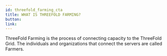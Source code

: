 ```yaml
---
id: threefold_farming_cta
title: WHAT IS THREEFOLD FARMING? 
button: 
link: 
---
```


ThreeFold Farming is the process of connecting capacity to the ThreeFold Grid. The individuals and organizations that connect the servers are called Farmers.
